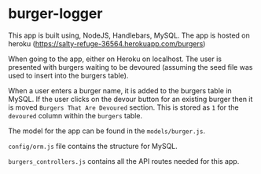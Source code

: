 # burger-logger

This app is built using, NodeJS, Handlebars, MySQL. The app is hosted on heroku (https://salty-refuge-36564.herokuapp.com/burgers)

When going to the app, either on Heroku on localhost. The user is presented with burgers waiting to be devoured (assuming the seed file was used to insert into the burgers table).

When a user enters a burger name, it is added to the burgers table in MySQL. If the user clicks on the devour button for an existing burger then it is moved `Burgers That Are Devoured` section. This is stored as `1` for the `devoured` column within the `burgers` table. 

The model for the app can be found in the `models/burger.js`.

`config/orm.js` file contains the structure for MySQL.

`burgers_controllers.js` contains all the API routes needed for this app.



